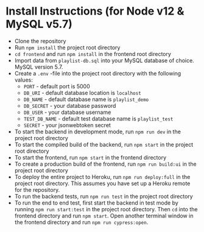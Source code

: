 # Install Instructions (for Node v12 & MySQL v5.7)

- Clone the repository
- Run `npm install` the project root directory
- `cd frontend` and run `npm install` in the frontend root directory
- Import data from `playlist-db.sql` into your MySQL database of choice. MySQL version 5.7.
- Create a `.env` -file into the project root directory with the following values:
  - `PORT` - default port is 5000
  - `DB_URI` - default database location is `localhost`
  - `DB_NAME` - default database name is `playlist_demo`
  - `DB_SECRET` - your database password
  - `DB_USER` - your database username
  - `TEST_DB_NAME` - default test database name is `playlist_test`
  - `SECRET` - your jsonwebtoken secret
- To start the backend in development mode, run `npm run dev` in the project root directory
- To start the compiled build of the backend, run `npm start` in the project root directory
- To start the frontend, run `npm start` in the frontend directory
- To create a production build of the frontend, run `npm run build:ui` in the project root directory
- To deploy the entire project to Heroku, run `npm run deploy:full` in the project root directory. This assumes you have set up a Heroku remote for the repository.
- To run the backend tests, run `npm run test` in the project root directory
- To run the end to end test, first start the backend in test mode by running `npm run start:test` in the project root directory. Then `cd` into the frontend directory and run `npm start`. Open another terminal window in the frontend directory and run `npm run cypress:open`.
